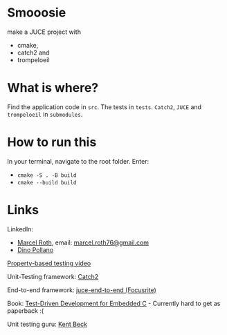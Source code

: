 # Smooosie
make a JUCE project with
* cmake,
* catch2 and
* trompeloeil

# What is where?
Find the application code in `src`.
The tests in `tests`.
`Catch2`, `JUCE` and `trompeloeil` in `submodules`.

# How to run this
In your terminal, navigate to the root folder. Enter:
* `cmake -S . -B build`
* `cmake --build build`

# Links
LinkedIn:
* [Marcel Roth](https://www.linkedin.com/in/marcelroth/), email: marcel.roth76@gmail.com
* [Dino Pollano](https://www.linkedin.com/in/dinopollano/)

[Property-based testing video](https://www.youtube.com/watch?v=IYzDFHx6QPY)

Unit-Testing framework: [Catch2](https://github.com/catchorg/Catch2)

End-to-end framework: [juce-end-to-end (Focusrite)](https://github.com/FocusriteGroup/juce-end-to-end/tree/main)

Book: [Test-Driven Development for Embedded C](https://pragprog.com/titles/jgade/test-driven-development-for-embedded-c/) - Currently hard to get as paperback :(

Unit testing guru: [Kent Beck](https://en.wikipedia.org/wiki/Kent_Beck)
